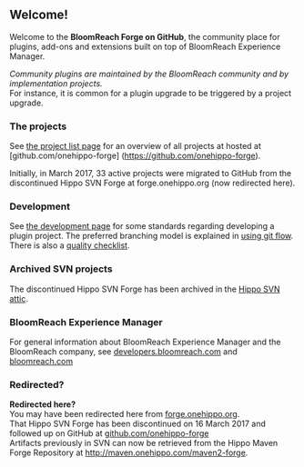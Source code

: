 
## Welcome!

Welcome to the **BloomReach Forge on GitHub**, the community place for plugins, add-ons and extensions built on top of BloomReach Experience Manager.

_Community plugins are maintained by the BloomReach community and by implementation projects._ <br/>
For instance, it is common for a plugin upgrade to be triggered by a project upgrade.

### The projects
See [the project list page](project-list.html) for an overview of all projects at hosted at [github.com/onehippo-forge]
(https://github.com/onehippo-forge).

Initially, in March 2017, 33 active projects were migrated to GitHub from the discontinued Hippo SVN Forge 
at forge.onehippo.org (now redirected here).

### Development
See [the development page](development.html) for some standards regarding developing a plugin project. The preferred 
branching model is explained in [using git flow](using-git-flow.html). There is also a [quality checklist](checklist.html). 

### Archived SVN projects
The discontinued Hippo SVN Forge has been archived in the [Hippo SVN attic](http://svn.onehippo.org/repos/hippo/attic/forge/).

### BloomReach Experience Manager
For general information about BloomReach Experience Manager and the BloomReach company, see [developers.bloomreach.com](https://developers.bloomreach.com) and 
[bloomreach.com](https://www.bloomreach.com) 

### Redirected?
<p class="alert alert-success">
    <b>Redirected here?</b><br/>
    You may have been redirected here from <a href="https://forge.onehippo.org">forge.onehippo.org</a>.<br/>
    That Hippo SVN Forge has been discontinued on 16 March 2017 and followed up on GitHub at <a href="https://github.com/onehippo-forge">github.com/onehippo-forge</a><br/>
    Artifacts previously in SVN can now be retrieved from the Hippo Maven Forge Repository at <a href="http://maven.onehippo.com/maven2-forge/">http://maven.onehippo.com/maven2-forge</a>.
</p>

